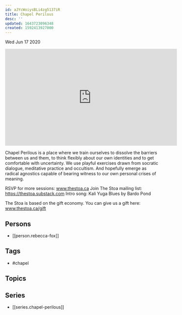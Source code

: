 ```yaml
---
id: aJYcWoiysBLi4zg5137iR
title: Chapel Perilous
desc: ''
updated: 1643723096348
created: 1592413927000
---
```





Wed Jun 17 2020

<iframe width="560" height="315" src="https://www.youtube.com/embed/ibxP-12UUKE" title="Chapel Perilous w/ Rebecca Fox" frameborder="0" allow="accelerometer; autoplay; clipboard-write; encrypted-media; gyroscope; picture-in-picture" allowfullscreen ></iframe>

Chapel Perilous is a place where we train ourselves to dissolve the barriers between us and them, to think flexibly about our own identities and to get comfortable with uncertainty. We use playful exercises drawn from socratic dialogue, meditative practice and occultism. And hopefully emerge as radical agnostics capable of bearing witness to our own personal crises of meaning.

RSVP for more sessions: www.thestoa.ca
Join The Stoa mailing list: https://thestoa.substack.com
Intro song: Kali Yuga Blues by Bardo Pond

The Stoa is based on the gift economy. You can give us a gift here: www.thestoa.ca/gift

## Persons

- [[person.rebecca-fox]]

## Tags

- #chapel

## Topics



## Series

- [[series.chapel-perilous]]

